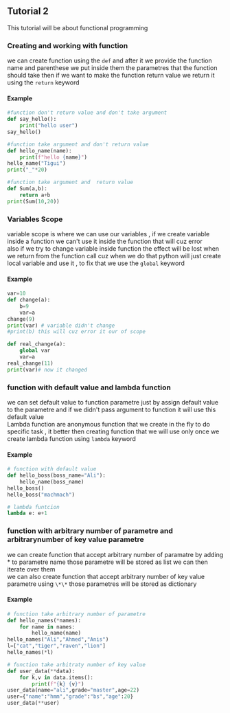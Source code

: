 ## Tutorial 2
This tutorial will be about functional programming

### Creating and working with function
we can create function using the `def` and after it we provide the function name and parenthese we put inside them the parametres that the function should take then if we want to make the function return value we return it using the `return` keyword
#### Example 
```Python
#function don't return value and don't take argument
def say_hello():
    print("hello user")
say_hello()

#function take argument and don't return value
def hello_name(name):
    print(f"hello {name}")
hello_name("Tigui")
print("_"*20)

#function take argument and  return value
def Sum(a,b):
    return a+b
print(Sum(10,20))
```

### Variables Scope
variable scope is where we can use our variables , if we create variable inside a function we can't use it inside the function that will cuz error   
also if we try to change variable inside function the effect will be lost when we return from the function call cuz when we do that python will just create local variable and use it , to fix that we use the `global` keyword
#### Example 
```Python
var=10
def change(a):
    b=9
    var=a
change(9)
print(var) # variable didn't change
#print(b) this will cuz error it our of scope

def real_change(a):
    global var
    var=a
real_change(11)
print(var)# now it changed
```

### function with default value and lambda function
we can set default value to function parametre just by assign default value to the parametre and if we didn't pass argument to function it will use this default value  
Lambda function are anonymous function that we create in the fly to do specific task , it better then creating function that we will use only once we create lambda function using `lambda` keyword
#### Example 
```Python
# function with default value
def hello_boss(boss_name="Ali"):
    hello_name(boss_name)
hello_boss()
hello_boss("machmach")

# lambda funtcion
lambda e: e+1
``` 

### function with arbitrary number of parametre and arbitrarynumber of key value parametre
we can create function that accept arbitrary number of paramatre by adding * to parametre name those parametre will be stored as list we can then iterate over them  
we can also create function that accept arbitrary number of key value parametre using `\*\*` those parametres will be stored as dictionary
#### Example 
```Python
# function take arbitrary number of parametre
def hello_names(*names):
    for name in names:
        hello_name(name)
hello_names("Ali","Ahmed","Anis")
l=["cat","tiger","raven","lion"]
hello_names(*l)

# function take arbitraty number of key value
def user_data(**data):
    for k,v in data.items():
        print(f"{k} {v}")
user_data(name="ali",grade="master",age=22)
user={"name":"hmm","grade":"bs","age":20}
user_data(**user)
``` 